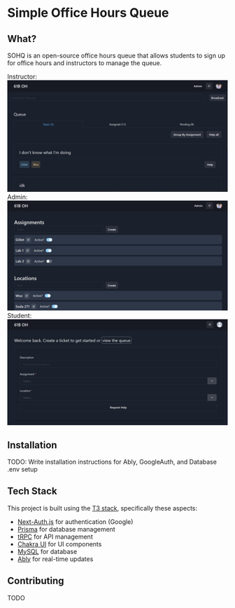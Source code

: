 # Simple Office Hours Queue

## What?

SOHQ is an open-source office hours queue that allows students to sign up for office hours and instructors to manage the queue.

Instructor:
![Intructor View](./readme-assets//instructor-view.jpg)
Admin:
![Admin View](./readme-assets//admin-view.jpg)
Student:
![Student View](./readme-assets//student-view.jpg)

## Installation
TODO: Write installation instructions for Ably, GoogleAuth, and Database .env setup

## Tech Stack

This project is built using the [T3 stack](https://github.com/t3-oss/create-t3-app), specifically these aspects:
- [Next-Auth.js](https://next-auth.js.org) for authentication (Google)
- [Prisma](https://prisma.io) for database management
- [tRPC](https://trpc.io) for API management
- [Chakra UI](https://chakra-ui.com) for UI components
- [MySQL](https://mysql.com) for database
- [Ably](https://ably.com) for real-time updates

## Contributing
TODO